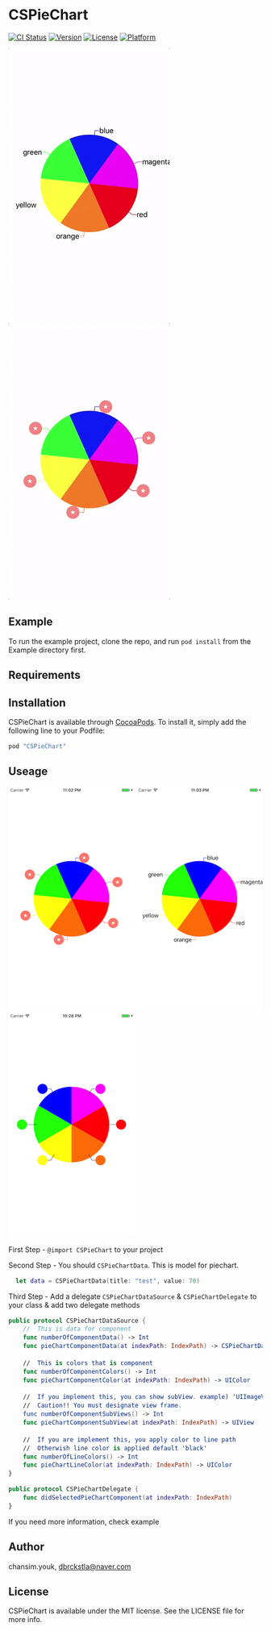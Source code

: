 # CSPieChart

[![CI Status](http://img.shields.io/travis/chansim.youk/CSPieChart.svg?style=flat)](https://travis-ci.org/chansim.youk/CSPieChart)
[![Version](https://img.shields.io/cocoapods/v/CSPieChart.svg?style=flat)](http://cocoapods.org/pods/CSPieChart)
[![License](https://img.shields.io/cocoapods/l/CSPieChart.svg?style=flat)](http://cocoapods.org/pods/CSPieChart)
[![Platform](https://img.shields.io/cocoapods/p/CSPieChart.svg?style=flat)](http://cocoapods.org/pods/CSPieChart)

![](Example/ReadMeResource/gif1.gif)
![](Example/ReadMeResource/gif2.gif)

## Example

To run the example project, clone the repo, and run `pod install` from the Example directory first.

## Requirements

## Installation

CSPieChart is available through [CocoaPods](http://cocoapods.org). To install
it, simply add the following line to your Podfile:

```ruby
pod "CSPieChart"
```

## Useage

![](Example/ReadMeResource/view1.png)
![](Example/ReadMeResource/view2.png)
![](Example/ReadMeResource/view3.png)

First Step  - `@import CSPieChart` to your project

Second Step - You should `CSPieChartData`. This is model for piechart.
```Swift
  let data = CSPieChartData(title: "test", value: 70)
```

Third Step - Add a delegate `CSPieChartDataSource` & `CSPieChartDelegate` to your class & add two delegate methods 
```Swift
public protocol CSPieChartDataSource {
    //  This is data for component
    func numberOfComponentData() -> Int
    func pieChartComponentData(at indexPath: IndexPath) -> CSPieChartData
    
    //  This is colors that is component
    func numberOfComponentColors() -> Int
    func pieChartComponentColor(at indexPath: IndexPath) -> UIColor
    
    //  If you implement this, you can show subView. example) 'UIImageView' or 'UILable'
    //  Caution!! You must designate view frame.
    func numberOfComponentSubViews() -> Int
    func pieChartComponentSubView(at indexPath: IndexPath) -> UIView
    
    //  If you are implement this, you apply color to line path
    //  Otherwish line color is applied default 'black'
    func numberOfLineColors() -> Int
    func pieChartLineColor(at indexPath: IndexPath) -> UIColor
}
```
```Swift
public protocol CSPieChartDelegate {
    func didSelectedPieChartComponent(at indexPath: IndexPath)
}
```
If you need more information, check example

## Author

chansim.youk, dbrckstla@naver.com

## License

CSPieChart is available under the MIT license. See the LICENSE file for more info.
